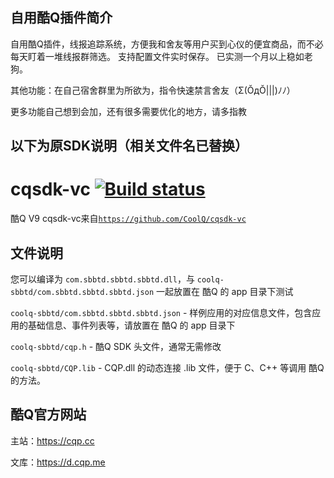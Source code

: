 自用酷Q插件简介
--------
自用酷Q插件，线报追踪系统，方便我和舍友等用户买到心仪的便宜商品，而不必每天盯着一堆线报群筛选。
支持配置文件实时保存。
已实测一个月以上稳如老狗。

其他功能：在自己宿舍群里为所欲为，指令快速禁言舍友（Σ(ŎдŎ|||)ﾉﾉ）

更多功能自己想到会加，还有很多需要优化的地方，请多指教


以下为原SDK说明（相关文件名已替换）
--------
# cqsdk-vc [![Build status](https://ci.appveyor.com/api/projects/status/b45ik9dass1rnrnj?svg=true)](https://ci.appveyor.com/project/Coxxs/cqsdk-vc)
酷Q V9
cqsdk-vc来自[`https://github.com/CoolQ/cqsdk-vc`](https://github.com/CoolQ/cqsdk-vc)

文件说明
--------

您可以编译为 `com.sbbtd.sbbtd.sbbtd.dll`，与 `coolq-sbbtd/com.sbbtd.sbbtd.sbbtd.json` 一起放置在 酷Q 的 app 目录下测试

`coolq-sbbtd/com.sbbtd.sbbtd.sbbtd.json` - 样例应用的对应信息文件，包含应用的基础信息、事件列表等，请放置在 酷Q 的 app 目录下

`coolq-sbbtd/cqp.h` - 酷Q SDK 头文件，通常无需修改

`coolq-sbbtd/CQP.lib` - CQP.dll 的动态连接 .lib 文件，便于 C、C++ 等调用 酷Q 的方法。

酷Q官方网站
--------
主站：https://cqp.cc

文库：https://d.cqp.me

